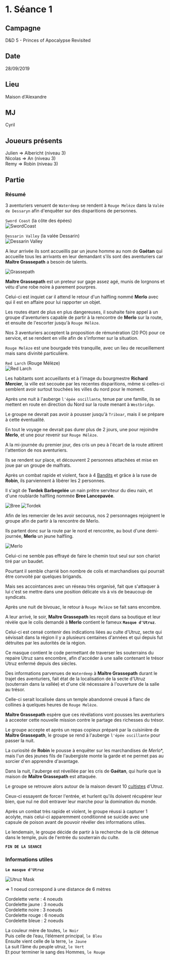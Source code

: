 # 1. Séance 1

## Campagne

D&D 5 - Princes of Apocalypse Revisited

## Date

28/09/2019

## Lieu

Maison d'Alexandre

## MJ

Cyril

## Joueurs présents

Julien => Albericht (niveau 3)  
Nicolas => An (niveau 3)  
Remy => Robin (niveau 3)

## Partie

### Résumé

3 aventuriers venuent de `Waterdeep` se rendent à `Rouge Melèze` dans la `Valée de Dessaryn` afin d'enquêter sur des disparitions de personnes.

`Sword Coast` (la côte des épées)  
![SwordCoast](./assets/images/lieu/sword_coast.png)

`Dessarin Valley` (la valée Dessarin)  
![Dessarin Valley](./assets/images/lieu/dessarin_valley.jpg)

A leur arrivée ils sont accueillis par un jeune homme au nom de **Gaétan** qui accueille tous les arrivants en leur demandant s'ils sont des aventuriers car **Maître Grassepath** a besoin de talents.

![Grassepath](./assets/images/persos/maitre_grassepath.jpg)

**Maître Grassepath** est un preteur sur gage assez agé, munis de lorgnons et vétu d'une robe noire à parement pourpres.

Celui-ci est inquiet car il attend le retour d'un halfling nommé **Merlo** avec qui il est en affaire pour lui rapporter un objet.

Les routes étant de plus en plus dangereuses, il souhaite faire appel à un groupe d'aventuriers capable de partir à la rencontre de **Merlo** sur la route, et ensuite de l'escorter jusqu'à `Rouge Mélèze`.

Nos 3 aventuriers acceptent la proposition de rémunération (20 PO) pour ce service, et se rendent en ville afin de s'informer sur la situation.

`Rouge Melèze` est une bourgade très tranquille, avec un lieu de recueillement mais sans divinité particulière.

`Red Larch` (Rouge Mélèze)  
![Red Larch](./assets/images/lieu/red_larch.jpg)

Les habitants sont accueillants et à l'image du bourgmestre **Richard Mercier**, la ville est secouée par les recentes disparitions, même si celles-ci semblent avoir surtout touchées les villes du nord pour le moment.

Après une nuit à l'auberge `l'épée oscillante`, tenue par une famille, ils se mettent en route en direction du Nord sur la route menant à `Westbridge`.

Le groupe ne devrait pas avoir à pousser jusqu'à `Triboar`, mais il se prépare à cette éventualité.

En tout le voyage ne devrait pas durer plus de 2 jours, une pour rejoindre **Merlo**, et une pour revenir sur `Rouge Mélèze`.

A la mi-journée du premier jour, des cris un peu à l'écart de la route attirent l'attention de nos aventuriers.

Ils se rendent sur place, et découvrent 2 personnes attachées et mise en joue par un groupe de malfrats.

Après un combat rapide et violent, face à 4 [Bandits](https://www.aidedd.org/dnd/monstres.php?vf=bandit) et grâce à la ruse de **Robin**, ils parviennent à libérer les 2 personnes.

Il s'agit de **Tordek Barbegelée** un nain prêtre serviteur du dieu nain, et d'une roublarde halfling nommée **Bree Lancepavée**.

![Bree](./assets/images/persos/bree_lancepave.jpg)
![Tordek](./assets/images/persos/tordek_barbegelee.jpg)

Afin de les remercier de les avoir secourus, nos 2 personnages rejoignent le groupe afin de partir à la rencontre de Merlo.

Ils partent donc sur la route par le nord et rencontre, au bout d'une demi-journée, **Merlo** un jeune halfling.

![Merlo](./assets/images/persos/merlo.png)

Celui-ci ne semble pas effrayé de faire le chemin tout seul sur son chariot tiré par un baudet.

Pourtant il semble charrié bon nombre de colis et marchandises qui pourrait être convoité par quelques brigands.

Mais ses accointances avec un réseau très organisé, fait que s'attaquer à lui c'est se mettre dans une position délicate vis à vis de beaucoup de syndicats.

Après une nuit de bivouac, le retour à `Rouge Melèze` se fait sans encombre.

A leur arrivé, le soir, **Maître Grassepath** les reçoit dans sa boutique et leur révèle que le colis demandé à **Merlo** contient le fameux **`Masque d'Utruz`**.

Celui-ci est censé contenir des indications liées au culte d'Utruz, secte qui sévissait dans la région il y a plusieurs centaines d'années et qui depuis fut détruites par les autorités de la région.

Ce masque contient le code permettant de traverser les souterrains du repaire Utruz sans encombre, afin d'accéder à une salle contenant le trésor Utruz enfermé depuis des siècles.

Des informations parvenues de `Waterdeep` à **Maître Grassepath** durant le trajet des aventuriers, fait état de la localisation de la secte d'Utruz (souterrain dans la vallée) et d'une clé nécessaire à l'ouverture de la salle au trésor.

Celle-ci serait localisée dans un temple abandonné creusé à flanc de collines à quelques heures de `Rouge Melèze`.

**Maître Grassepath** espère que ces révélations vont pousses les aventuriers à acceoter cette nouvelle mission contre le partage des richesses du trésor.

Le groupe accepte et après un repas copieux préparé par la cuisinière de **Maître Grassepath**, le groupe se rend à l'auberge `l'épée oscillante` pour passer la nuit.

La curiosité de **Robin** le pousse à enquêter sur les marchandises de *Merlo**, mais l'un des jeunes fils de l'aubergiste monte la garde et ne permet pas au sorcier d'en apprendre d'avantage.

Dans la nuit, l'auberge est réveillée par les cris de **Gaétan**, qui hurle que la maison de **Maître Grassepath** est attaquée.

Le groupe se retrouve alors autour de la maison devant 10 [cultistes](https://www.aidedd.org/dnd/monstres.php?vf=cultiste) d'Utruz.

Ceux-ci essayent de forcer l'entrée, et hurlent qu'ils doivent récupérer leur bien, que nul ne doit entraver leur marche pour la domination du monde.

Après un combat très rapide et violent, le groupe réussi à capturer 1 acolyte, mais celui-ci apparemment conditionné se suicide avec une capsule de poison avant de pouvoir révéler des informations utiles.

Le lendemain, le groupe décide de partir à la recherche de la clé détenue dans le temple, puis de l'entrée du souterrain du culte.

**`FIN DE LA SEANCE`**

### Informations utiles

**`Le masque d'Utruz`**

![Utruz Mask](./assets/images/utiles/utruz_mask.png)

=> 1 noeud correspond à une distance de 6 mètres

Cordelette verte : 4 noeuds  
Cordelette jaune : 3 noeuds  
Cordelette noire : 3 noeuds  
Cordelette rouge : 6 noeuds  
Cordelette bleue : 2 noeuds

La couleur mère de toutes, `le Noir`  
Puis celle de l’eau, l’élément principal, `le Bleu`  
Ensuite vient celle de la terre, `le Jaune`  
La suit l’âme du peuple utruz, `le Vert`  
Et pour terminer le sang des Hommes, `le Rouge`
